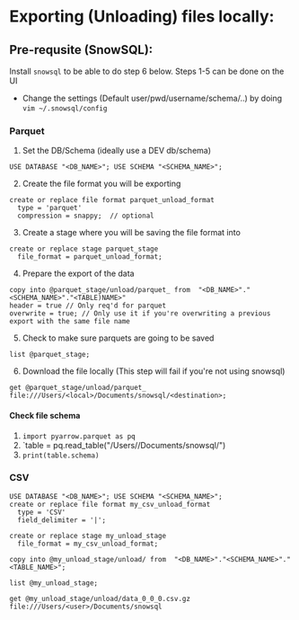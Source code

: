# Exporting (Unloading) files locally:

## Pre-requsite (SnowSQL):
Install `snowsql` to be able to do step 6 below. Steps 1-5 can be done on the UI
  * Change the settings (Default user/pwd/username/schema/..) by doing `vim ~/.snowsql/config`
  
### Parquet
1) Set the DB/Schema (ideally use a DEV db/schema)

```USE DATABASE "<DB_NAME>"; USE SCHEMA "<SCHEMA_NAME>";```

2) Create the file format you will be exporting
```
create or replace file format parquet_unload_format
  type = 'parquet'
  compression = snappy;  // optional
```

3) Create a stage where you will be saving the file format into

```  
create or replace stage parquet_stage
  file_format = parquet_unload_format;
```

4) Prepare the export of the data 

```
copy into @parquet_stage/unload/parquet_ from  "<DB_NAME>"."<SCHEMA_NAME>"."<TABLE)NAME>"
header = true // Only req'd for parquet
overwrite = true; // Only use it if you're overwriting a previous export with the same file name
```

5) Check to make sure parquets are going to be saved
```
list @parquet_stage;
```

6) Download the file locally (This step will fail if you're not using snowsql)

```
get @parquet_stage/unload/parquet_ file:///Users/<local>/Documents/snowsql/<destination>;
```

#### Check file schema 

1) `import pyarrow.parquet as pq`
2) `table = pq.read_table("/Users/<local>/Documents/snowsql/<destination>")
3) `print(table.schema)`

### CSV

```
USE DATABASE "<DB_NAME>"; USE SCHEMA "<SCHEMA_NAME>";
create or replace file format my_csv_unload_format
  type = 'CSV'
  field_delimiter = '|';
  
create or replace stage my_unload_stage
  file_format = my_csv_unload_format;

copy into @my_unload_stage/unload/ from  "<DB_NAME>"."<SCHEMA_NAME>"."<TABLE_NAME>";

list @my_unload_stage;

get @my_unload_stage/unload/data_0_0_0.csv.gz file:///Users/<user>/Documents/snowsql
```
